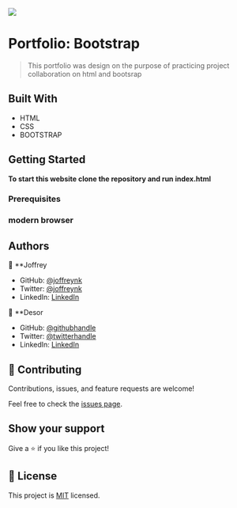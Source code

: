 ![](https://img.shields.io/badge/Microverse-blueviolet)

# Portfolio: Bootstrap 

> This portfolio was design on the purpose of practicing project collaboration on html and bootsrap


## Built With

- HTML
- CSS
- BOOTSTRAP


## Getting Started

**To start this website clone the repository and run index.html**




### Prerequisites

### modern browser



## Authors

👤 **Joffrey

- GitHub: [@joffreynk](https://github.com/JoffreyNK)
- Twitter: [@joffreynk](https://twitter.com/home)
- LinkedIn: [LinkedIn](https://www.linkedin.com/in/joffrey-nkeshimana-15b8aa1b3/)

👤 **Desor

- GitHub: [@githubhandle](https://github.com/desorgui)
- Twitter: [@twitterhandle](https://twitter.com/DGuishny)
- LinkedIn: [LinkedIn](https://www.linkedin.com/in/guishny-desor-5421a01a9/)


## 🤝 Contributing

Contributions, issues, and feature requests are welcome!

Feel free to check the [issues page](../../issues/).

## Show your support

Give a ⭐️ if you like this project!



## 📝 License

This project is [MIT](./MIT.md) licensed.
